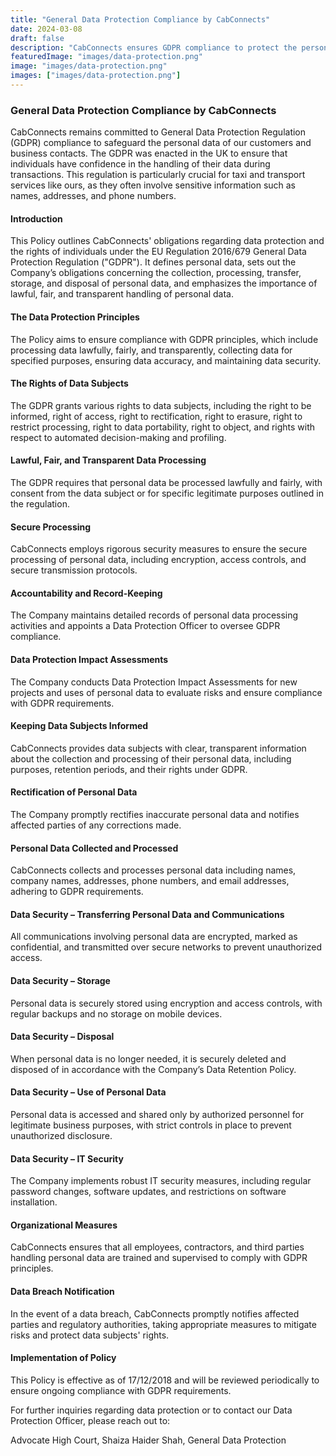 ```yaml
---
title: "General Data Protection Compliance by CabConnects"
date: 2024-03-08
draft: false
description: "CabConnects ensures GDPR compliance to protect the personal data of customers and business contacts, adhering to the General Data Protection Regulation."
featuredImage: "images/data-protection.png"
image: "images/data-protection.png"
images: ["images/data-protection.png"]
---
```


### General Data Protection Compliance by CabConnects

CabConnects remains committed to General Data Protection Regulation (GDPR) compliance to safeguard the personal data of our customers and business contacts. The GDPR was enacted in the UK to ensure that individuals have confidence in the handling of their data during transactions. This regulation is particularly crucial for taxi and transport services like ours, as they often involve sensitive information such as names, addresses, and phone numbers.

#### Introduction

This Policy outlines CabConnects' obligations regarding data protection and the rights of individuals under the EU Regulation 2016/679 General Data Protection Regulation ("GDPR"). It defines personal data, sets out the Company’s obligations concerning the collection, processing, transfer, storage, and disposal of personal data, and emphasizes the importance of lawful, fair, and transparent handling of personal data.

#### The Data Protection Principles

The Policy aims to ensure compliance with GDPR principles, which include processing data lawfully, fairly, and transparently, collecting data for specified purposes, ensuring data accuracy, and maintaining data security.

#### The Rights of Data Subjects

The GDPR grants various rights to data subjects, including the right to be informed, right of access, right to rectification, right to erasure, right to restrict processing, right to data portability, right to object, and rights with respect to automated decision-making and profiling.

#### Lawful, Fair, and Transparent Data Processing

The GDPR requires that personal data be processed lawfully and fairly, with consent from the data subject or for specific legitimate purposes outlined in the regulation.

#### Secure Processing

CabConnects employs rigorous security measures to ensure the secure processing of personal data, including encryption, access controls, and secure transmission protocols.

#### Accountability and Record-Keeping

The Company maintains detailed records of personal data processing activities and appoints a Data Protection Officer to oversee GDPR compliance.

#### Data Protection Impact Assessments

The Company conducts Data Protection Impact Assessments for new projects and uses of personal data to evaluate risks and ensure compliance with GDPR requirements.

#### Keeping Data Subjects Informed

CabConnects provides data subjects with clear, transparent information about the collection and processing of their personal data, including purposes, retention periods, and their rights under GDPR.

#### Rectification of Personal Data

The Company promptly rectifies inaccurate personal data and notifies affected parties of any corrections made.

#### Personal Data Collected and Processed

CabConnects collects and processes personal data including names, company names, addresses, phone numbers, and email addresses, adhering to GDPR requirements.

#### Data Security – Transferring Personal Data and Communications

All communications involving personal data are encrypted, marked as confidential, and transmitted over secure networks to prevent unauthorized access.

#### Data Security – Storage

Personal data is securely stored using encryption and access controls, with regular backups and no storage on mobile devices.

#### Data Security – Disposal

When personal data is no longer needed, it is securely deleted and disposed of in accordance with the Company’s Data Retention Policy.

#### Data Security – Use of Personal Data

Personal data is accessed and shared only by authorized personnel for legitimate business purposes, with strict controls in place to prevent unauthorized disclosure.

#### Data Security – IT Security

The Company implements robust IT security measures, including regular password changes, software updates, and restrictions on software installation.

#### Organizational Measures

CabConnects ensures that all employees, contractors, and third parties handling personal data are trained and supervised to comply with GDPR principles.

#### Data Breach Notification

In the event of a data breach, CabConnects promptly notifies affected parties and regulatory authorities, taking appropriate measures to mitigate risks and protect data subjects' rights.

#### Implementation of Policy

This Policy is effective as of 17/12/2018 and will be reviewed periodically to ensure ongoing compliance with GDPR requirements.

For further inquiries regarding data protection or to contact our Data Protection Officer, please reach out to:

Advocate High Court,
Shaiza Haider Shah,
General Data Protection
